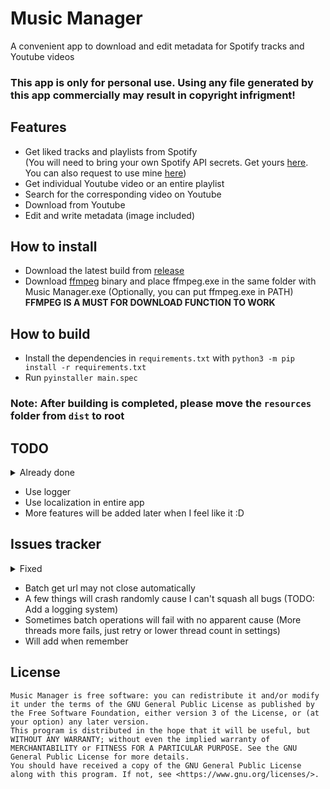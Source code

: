 # Music Manager
A convenient app to download and edit metadata for Spotify tracks and Youtube videos
### This app is only for personal use. Using any file generated by this app commercially may result in copyright infrigment!

## Features
- Get liked tracks and playlists from Spotify \
  (You will need to bring your own Spotify API secrets. Get yours
[here](https://developer.spotify.com/). You can also request to use mine [here]())
- Get individual Youtube video or an entire playlist
- Search for the corresponding video on Youtube
- Download from Youtube
- Edit and write metadata (image included)

## How to install
- Download the latest build from [release](https://github.com/letiendat198/MediaManager/releases)
- Download [ffmpeg](https://www.ffmpeg.org/) binary and place ffmpeg.exe in the same folder with Music Manager.exe 
(Optionally, you can put ffmpeg.exe in PATH) \
**FFMPEG IS A MUST FOR DOWNLOAD FUNCTION TO WORK**

## How to build
- Install the dependencies in `requirements.txt` with `python3 -m pip install -r requirements.txt`
- Run `pyinstaller main.spec`
### Note: After building is completed, please move the `resources` folder from `dist` to root

## TODO
<details>
  <summary>Already done</summary>

- ~~Add Batch download Youtube~~
- ~~Allow user to specify download path~~
- ~~Change to id based storage~~
- ~~Create a DataHandler to handle all those playlist and stuffs~~
- ~~Fetch album data from Spotify and show it~~
- ~~Allow to add a Spotify playlist~~
- ~~Allow to add a Youtube video and playlist (I don't use YT playlist much so this gonna be put off :D)~~
- ~~Refresh yt-title when yt-url is changed~~
- ~~Show tracks separated by playlist~~ (And sorted by A-Z)
- ~~Batch get url skip songs that already have url~~
- ~~Store mp3 path info of songs~~
- ~~Validate downloaded info~~ (When hit Refresh) (Investigate missing downloads too - Probably overlapping song names)
- ~~Auto change mp3 metadata with supplied info~~ (When download, click "Save" or do Batch write metadata. Batch download 
not gonna write metadata. Write batch metadata manually)
- ~~Limit QThreadpool to something more reasonable so that 
Chrome webdriver not gonna murder someone machine~~ (Make a setting menu to set this too. Also 6 threads seems resonable)
- ~~Show album image~~ ~~(Rework showing logic: Prioritize embeded image)~~
- ~~Allow user to add album image~~
- ~~Delete button should delete downloaded track~~\
- ~~Allow user to add a mp3 file as download-path for songs~~
- ~~Add a button to choose download path~~
- ~~Allow user to choose whether to skip downloaded when doing batch download (Maybe get url too)~~ (Available in setting menu)
- ~~Allow user to add an mp3 file~~
- ~~Do import json~~ (Just copy-paste every json file in folder)
- ~~Add a settings menu~~
- ~~Change popups to actually look decent~~
- ~~Download video from Youtube now include thumbnails~~
</details>

- Use logger
- Use localization in entire app
- More features will be added later when I feel like it :D

## Issues tracker
<details>
  <summary>Fixed</summary>

- ~~Flickering popups~~ (Turns out you don't init QWidget many times. And don't restate UI elements many time. 
Just handle dynamic stuffs in a seperate function. Somehow only affected Download and Search)
- ~~Image chooser keep reopen~~ (Do not write .connect() in somewhere that run multiple time)
- ~~Song with same name will overlap when download~~ (File name now come with artist)
- ~~Delete button (Also other buttons too but less obvious) firing n times when used n times~~ (Again, do not write
.connect() somewhere it will be called multiple times)
- ~~DataManager may take 2 update first time to generate working data.json~~
</details>

- Batch get url may not close automatically
- A few things will crash randomly cause I can't squash all bugs (TODO: Add a logging system)
- Sometimes batch operations will fail with no apparent cause (More threads more fails, just retry or lower thread count in settings)
- Will add when remember

## License
    Music Manager is free software: you can redistribute it and/or modify it under the terms of the GNU General Public License as published by the Free Software Foundation, either version 3 of the License, or (at your option) any later version.
    This program is distributed in the hope that it will be useful, but WITHOUT ANY WARRANTY; without even the implied warranty of MERCHANTABILITY or FITNESS FOR A PARTICULAR PURPOSE. See the GNU General Public License for more details.
    You should have received a copy of the GNU General Public License along with this program. If not, see <https://www.gnu.org/licenses/>. 
